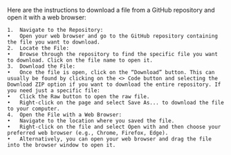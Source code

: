 Here are the instructions to download a file from a GitHub repository and open it with a web browser:

	1.	Navigate to the Repository:
	•	Open your web browser and go to the GitHub repository containing the file you want to download.
	2.	Locate the File:
	•	Browse through the repository to find the specific file you want to download. Click on the file name to open it.
	3.	Download the File:
	•	Once the file is open, click on the “Download” button. This can usually be found by clicking on the <> Code button and selecting the Download ZIP option if you want to download the entire repository. If you need just a specific file:
	•	Click the Raw button to open the raw file.
	•	Right-click on the page and select Save As... to download the file to your computer.
	4.	Open the File with a Web Browser:
	•	Navigate to the location where you saved the file.
	•	Right-click on the file and select Open with and then choose your preferred web browser (e.g., Chrome, Firefox, Edge).
	•	Alternatively, you can open your web browser and drag the file into the browser window to open it.